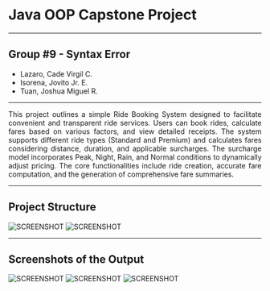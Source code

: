 # **Java OOP Capstone Project**

---

## Group #9 - Syntax Error


* Lazaro, Cade Virgil C.
* Isorena, Jovito Jr. E.
* Tuan, Joshua Miguel R.


---

 <div style="text-align: justify"> This project outlines a simple Ride Booking System designed to facilitate convenient and transparent ride services. Users can book rides, calculate fares based on various factors, and view detailed receipts. The system supports different ride types (Standard and Premium) and calculates fares considering distance, duration, and applicable surcharges. The surcharge model incorporates Peak, Night, Rain, and Normal conditions to dynamically adjust pricing. The core functionalities include ride creation, accurate fare computation, and the generation of comprehensive fare summaries. </div>
 
___

## Project Structure

![SCREENSHOT](projstruc1.png)
![SCREENSHOT](projstruc2.png)

---

## Screenshots of the Output

![SCREENSHOT](outsc1.png)
![SCREENSHOT](outsc2.png)
![SCREENSHOT](outsc3.png)



